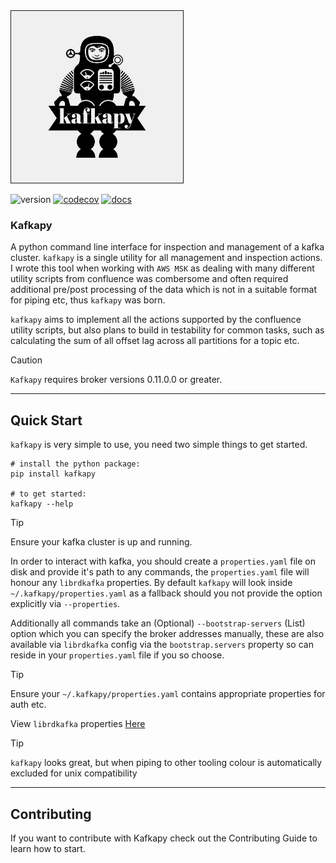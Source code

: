 <img src="https://github.com/symonk/kafkapy/blob/main/.github/images/logo.png" border="1" width="275" height="275">

![version](https://img.shields.io/pypi/v/kafkapy?color=%2342f54b&label=&style=flat-square)
[![codecov](https://codecov.io/gh/symonk/kafkapy/branch/main/graph/badge.svg)](https://codecov.io/gh/symonk/kafkapy)
[![docs](https://img.shields.io/badge/documentation-online-brightgreen.svg)](https://symonk.github.io/kafkapy/)

###  Kafkapy

A python command line interface for inspection and management of a kafka cluster.  `kafkapy` is a single utility
for all management and inspection actions.  I wrote this tool when working with `AWS MSK` as dealing with many
different utility scripts from confluence was combersome and often required additional pre/post processing of the
data which is not in a suitable format for piping etc, thus `kafkapy` was born.

`kafkapy` aims to implement all the actions supported by the confluence utility scripts, but also plans to build in
testability for common tasks, such as calculating the sum of all offset lag across all partitions for a topic etc.


> [!CAUTION]
> `Kafkapy` requires broker versions 0.11.0.0 or greater. 


-----

## Quick Start

`kafkapy` is very simple to use, you need two simple things to get started.

```console
# install the python package:
pip install kafkapy

# to get started:
kafkapy --help
```

> [!TIP]
> Ensure your kafka cluster is up and running.

In order to interact with kafka, you should create a `properties.yaml` file on disk and provide it's path to
any commands, the `properties.yaml` file will honour any `librdkafka` properties.  By default `kafkapy` will
look inside `~/.kafkapy/properties.yaml` as a fallback should you not provide the option explicitly via
`--properties`.   

Additionally all commands take an (Optional) `--bootstrap-servers` (List) option which you can specify the
broker addresses manually, these are also available via `librdkafka` config via the `bootstrap.servers` property
so can reside in your `properties.yaml` file if you so choose. 

> [!TIP]
> Ensure your `~/.kafkapy/properties.yaml` contains appropriate properties for auth etc.

View `librdkafka` properties [Here](https://github.com/confluentinc/librdkafka/blob/master/CONFIGURATION.md)

> [!TIP]
> `kafkapy` looks great, but when piping to other tooling colour is automatically excluded for unix compatibility 

-----

## Contributing

If you want to contribute with Kafkapy check out the Contributing Guide to learn how to start.